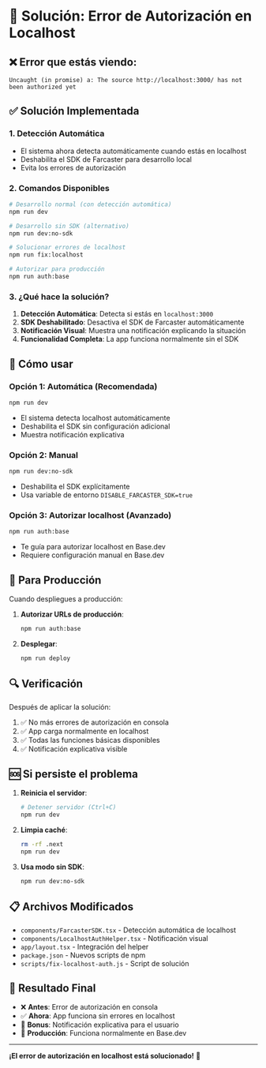 # 🔧 Solución: Error de Autorización en Localhost

## ❌ Error que estás viendo:
```
Uncaught (in promise) a: The source http://localhost:3000/ has not been authorized yet
```

## ✅ Solución Implementada

### 1. **Detección Automática**
- El sistema ahora detecta automáticamente cuando estás en localhost
- Deshabilita el SDK de Farcaster para desarrollo local
- Evita los errores de autorización

### 2. **Comandos Disponibles**

```bash
# Desarrollo normal (con detección automática)
npm run dev

# Desarrollo sin SDK (alternativo)
npm run dev:no-sdk

# Solucionar errores de localhost
npm run fix:localhost

# Autorizar para producción
npm run auth:base
```

### 3. **¿Qué hace la solución?**

1. **Detección Automática**: Detecta si estás en `localhost:3000`
2. **SDK Deshabilitado**: Desactiva el SDK de Farcaster automáticamente
3. **Notificación Visual**: Muestra una notificación explicando la situación
4. **Funcionalidad Completa**: La app funciona normalmente sin el SDK

## 🚀 Cómo usar

### Opción 1: Automática (Recomendada)
```bash
npm run dev
```
- El sistema detecta localhost automáticamente
- Deshabilita el SDK sin configuración adicional
- Muestra notificación explicativa

### Opción 2: Manual
```bash
npm run dev:no-sdk
```
- Deshabilita el SDK explícitamente
- Usa variable de entorno `DISABLE_FARCASTER_SDK=true`

### Opción 3: Autorizar localhost (Avanzado)
```bash
npm run auth:base
```
- Te guía para autorizar localhost en Base.dev
- Requiere configuración manual en Base.dev

## 📱 Para Producción

Cuando despliegues a producción:

1. **Autorizar URLs de producción**:
   ```bash
   npm run auth:base
   ```

2. **Desplegar**:
   ```bash
   npm run deploy
   ```

## 🔍 Verificación

Después de aplicar la solución:

1. ✅ No más errores de autorización en consola
2. ✅ App carga normalmente en localhost
3. ✅ Todas las funciones básicas disponibles
4. ✅ Notificación explicativa visible

## 🆘 Si persiste el problema

1. **Reinicia el servidor**:
   ```bash
   # Detener servidor (Ctrl+C)
   npm run dev
   ```

2. **Limpia caché**:
   ```bash
   rm -rf .next
   npm run dev
   ```

3. **Usa modo sin SDK**:
   ```bash
   npm run dev:no-sdk
   ```

## 📋 Archivos Modificados

- `components/FarcasterSDK.tsx` - Detección automática de localhost
- `components/LocalhostAuthHelper.tsx` - Notificación visual
- `app/layout.tsx` - Integración del helper
- `package.json` - Nuevos scripts de npm
- `scripts/fix-localhost-auth.js` - Script de solución

## 🎯 Resultado Final

- ❌ **Antes**: Error de autorización en consola
- ✅ **Ahora**: App funciona sin errores en localhost
- 🚀 **Bonus**: Notificación explicativa para el usuario
- 📱 **Producción**: Funciona normalmente en Base.dev

---

**¡El error de autorización en localhost está solucionado!** 🎉
